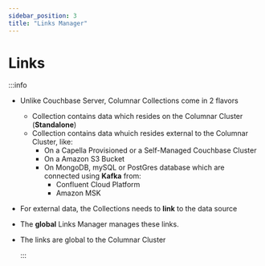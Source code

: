 ```yaml
---
sidebar_position: 3
title: "Links Manager"
---
```


# Links

:::info

- Unlike Couchbase Server, Columnar Collections come in 2 flavors
  - Collection contains data which resides on the Columnar Cluster (**Standalone**)
  - Collection contains data whuich resides external to the Columnar Cluster, like:
    - On a Capella Provisioned or a Self-Managed Couchbase Cluster
    - On a Amazon S3 Bucket
    - On MongoDB, mySQL or PostGres database which are connected using **Kafka** from:
      - Confluent Cloud Platform
      - Amazon MSK
- For external data, the Collections needs to **link** to the data source
- The **global** Links Manager manages these links.
- The links are global to the Columnar Cluster

  :::
